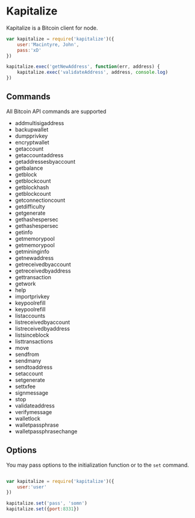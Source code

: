 # Kapitalize

Kapitalize is a Bitcoin client for node.

```js
var kapitalize = require('kapitalize')({
    user:'Macintyre, John',
    pass:'xD'
})

kapitalize.exec('getNewAddress', function(err, address) {
    kapitalize.exec('validateAddress', address, console.log)
})
```

## Commands

All Bitcoin API commands are supported

 + addmultisigaddress
 + backupwallet
 + dumpprivkey
 + encryptwallet
 + getaccount
 + getaccountaddress
 + getaddressesbyaccount
 + getbalance
 + getblock
 + getblockcount
 + getblockhash
 + getblockcount
 + getconnectioncount
 + getdifficulty
 + getgenerate
 + gethashespersec
 + gethashespersec
 + getinfo
 + getmemorypool
 + getmemorypool
 + getmininginfo
 + getnewaddress
 + getreceivedbyaccount
 + getreceivedbyaddress
 + gettransaction
 + getwork
 + help
 + importprivkey
 + keypoolrefill
 + keypoolrefill
 + listaccounts
 + listreceivedbyaccount
 + listreceivedbyaddress
 + listsinceblock
 + listtransactions
 + move
 + sendfrom
 + sendmany
 + sendtoaddress
 + setaccount
 + setgenerate
 + settxfee
 + signmessage
 + stop
 + validateaddress
 + verifymessage
 + walletlock
 + walletpassphrase
 + walletpassphrasechange

## Options

You may pass options to the initialization function or to the `set` command.

```js

var kapitalize = require('kapitalize')({
    user:'user'
})

kapitalize.set('pass', 'somn')
kapitalize.set({port:8331})

```
